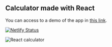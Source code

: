 ## Calculator made with React

You can access to a demo of the app in <a href="https://lively-cat-c0a34e.netlify.app" target="_blank">this link</a>.

[![Netlify Status](https://api.netlify.com/api/v1/badges/38dba21f-1142-4b5a-8167-c06575fbfa49/deploy-status)](https://app.netlify.com/sites/lively-cat-c0a34e/deploys)
  
![React calculator](https://github.com/zFranco1/React-calculator-app/blob/main/src/react%20calculator.png)
